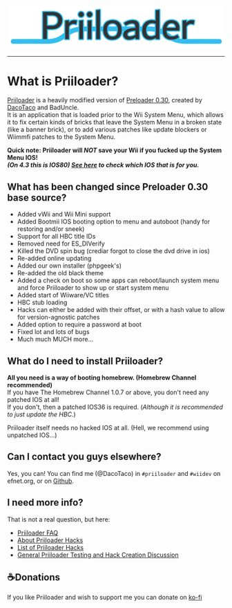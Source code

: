 <p align="center" width="100%">
  <img width="720" alt="fidget spinner" src="https://raw.githubusercontent.com/DacoTaco/priiloader/master/Images/Logo.png">
</p>

---

# What is Priiloader? #

[Priiloader](http://wiibrew.org/wiki/Priiloader) is a heavily modified version of [Preloader 0.30](http://wiibrew.org/wiki/Preloader), created by [DacoTaco](http://wiibrew.org/wiki/User:DacoTaco) and BadUncle.<br>It is an application that is loaded prior to the Wii System Menu, which allows it to fix certain kinds of bricks that leave the System Menu in a broken state (like a banner brick), or to add various patches like update blockers or Wiimmfi patches to the System Menu. 

**Quick note: Priiloader will _NOT_ save your Wii if you fucked up the System Menu IOS!**  
**_(On 4.3 this is IOS80) [See here](http://wiibrew.org/wiki/IOS_History) to check which IOS that is for you._**
## What has been changed since Preloader 0.30 base source? #

  * Added vWii and Wii Mini support
  * Added Bootmii IOS booting option to menu and autoboot (handy for restoring and/or sneek)
  * Support for all HBC title IDs
  * Removed need for ES\_DIVerify
  * Killed the DVD spin bug (crediar forgot to close the dvd drive in ios)
  * Re-added online updating
  * Added our own installer (phpgeek's)
  * Re-added the old black theme
  * Added a check on boot so some apps can reboot/launch system menu and force Priiloader to show up or start system menu
  * Added start of Wiiware/VC titles
  * HBC stub loading 
  * Hacks can either be added with their offset, or with a hash value to allow for version-agnostic patches
  * Added option to require a password at boot
  * Fixed lot and lots of bugs
  * Much much MUCH more...


## What do I need to install Priiloader? #

**All you need is a way of booting homebrew. (Homebrew Channel recommended)**  
If you have The Homebrew Channel 1.0.7 or above, you don't need any patched IOS at all!  
If you don't, then a patched IOS36 is required. (*Although it is recommended to just update the HBC.*)

Priiloader itself needs no hacked IOS at all. (Hell, we recommend using unpatched IOS...)

## Can I contact you guys elsewhere? #
Yes, you can! You can find me (@DacoTaco) in `#priiloader` and `#wiidev` on efnet.org, or on [Github](https://github.com/DacoTaco). 

## I need more info?
That is not a real question, but here:
* [Priiloader FAQ](./docs/FAQ.md)
* [About Priiloader Hacks](./docs/HACKS.md)
* [List of Priiloader Hacks](./docs/HACKSLIST.md)
* [General Priiloader Testing and Hack Creation Discussion](https://github.com/DacoTaco/priiloader/discussions/354)

## ☕Donations
If you like Priiloader and wish to support me you can donate on [ko-fi](https://ko-fi.com/dacotaco)
